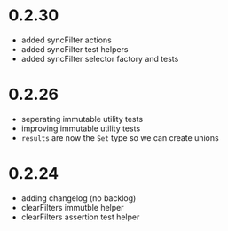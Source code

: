 # 0.2.30

- added syncFilter actions
- added syncFilter test helpers
- added syncFilter selector factory and tests

# 0.2.26

- seperating immutable utility tests
- improving immutable utility tests
- `results` are now the `Set` type so we can create unions

# 0.2.24

- adding changelog (no backlog)
- clearFilters immutble helper 
- clearFilters assertion test helper
